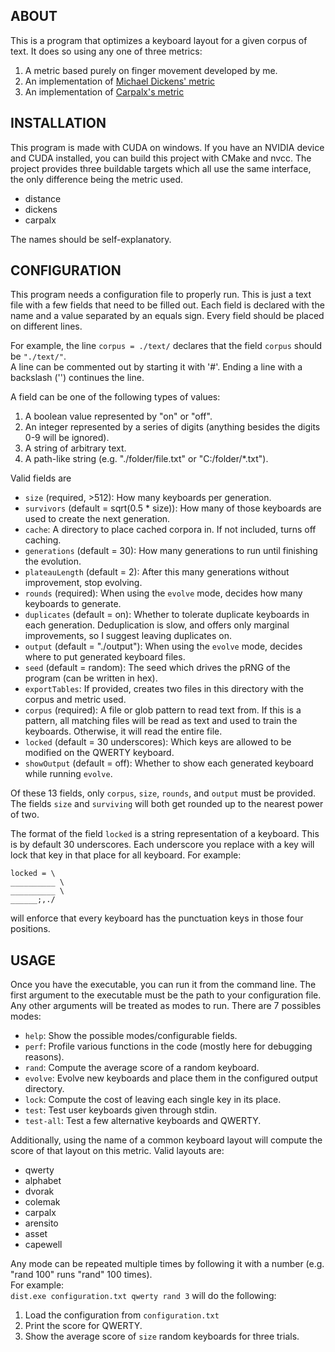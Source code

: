 ABOUT
-----

This is a program that optimizes a keyboard layout for a given corpus of text. It does so using any one of three metrics:
1. A metric based purely on finger movement developed by me.
2. An implementation of [Michael Dickens' metric](https://github.com/michaeldickens/Typing)
3. An implementation of [Carpalx's metric](https://mk.bcgsc.ca/carpalx/)


INSTALLATION
-----
This program is made with CUDA on windows. If you have an NVIDIA device and CUDA installed, you can build this project with CMake and nvcc.
The project provides three buildable targets which all use the same interface, the only difference being the metric used.
- distance
- dickens
- carpalx  

The names should be self-explanatory.


CONFIGURATION
-----
This program needs a configuration file to properly run. This is just a text file with a few fields that need to be filled out.
Each field is declared with the name and a value separated by an equals sign. Every field should be placed on different lines.  

For example, the line `corpus = ./text/` declares that the field `corpus` should be `"./text/"`.  
A line can be commented out by starting it with '#'. Ending a line with a backslash ('\') continues the line.

A field can be one of the following types of values:
1. A boolean value represented by "on" or "off".
2. An integer represented by a series of digits (anything besides the digits 0-9 will be ignored).
3. A string of arbitrary text.
4. A path-like string (e.g. "./folder/file.txt" or "C:/folder/*.txt").

Valid fields are
- `size` (required, >512): How many keyboards per generation.
- `survivors` (default = sqrt(0.5 * size)): How many of those keyboards are used to create the next generation.
- `cache`: A directory to place cached corpora in. If not included, turns off caching.
- `generations` (default = 30): How many generations to run until finishing the evolution.
- `plateauLength` (default = 2): After this many generations without improvement, stop evolving.
- `rounds` (required): When using the `evolve` mode, decides how many keyboards to generate.
- `duplicates` (default = on): Whether to tolerate duplicate keyboards in each generation. Deduplication is slow,
  and offers only marginal improvements, so I suggest leaving duplicates on.
- `output` (default = "./output"): When using the `evolve` mode, decides where to put generated keyboard files.
- `seed` (default = random): The seed which drives the pRNG of the program (can be written in hex).
- `exportTables`: If provided, creates two files in this directory with the corpus and metric used.
- `corpus` (required): A file or glob pattern to read text from. If this is a pattern, all matching files will be read
  as text and used to train the keyboards. Otherwise, it will read the entire file.
- `locked` (default = 30 underscores): Which keys are allowed to be modified on the QWERTY keyboard.
- `showOutput` (default = off): Whether to show each generated keyboard while running `evolve`.

Of these 13 fields, only `corpus`, `size`, `rounds`, and `output` must be provided.
The fields `size` and `surviving` will both get rounded up to the nearest power of two.

The format of the field `locked` is a string representation of a keyboard. This is by default 30 underscores.
Each underscore you replace with a key will lock that key in that place for all keyboard.
For example:
```
locked = \
__________ \
__________ \
______;,./
``` 
will enforce that every keyboard has the punctuation keys in those four positions.

USAGE
-----
Once you have the executable, you can run it from the command line.
The first argument to the executable must be the path to your configuration file.
Any other arguments will be treated as modes to run.
There are 7 possibles modes:
- `help`: Show the possible modes/configurable fields.
- `perf`: Profile various functions in the code (mostly here for debugging reasons).
- `rand`: Compute the average score of a random keyboard.
- `evolve`: Evolve new keyboards and place them in the configured output directory.
- `lock`: Compute the cost of leaving each single key in its place.
- `test`: Test user keyboards given through stdin.
- `test-all`: Test a few alternative keyboards and QWERTY.

Additionally, using the name of a common keyboard layout will compute the score of that layout on this metric.
Valid layouts are:
- qwerty
- alphabet
- dvorak
- colemak
- carpalx
- arensito
- asset
- capewell

Any mode can be repeated multiple times by following it with a number (e.g. "rand 100" runs "rand" 100 times).  
For example:  
`dist.exe configuration.txt qwerty rand 3` will do the following:
1. Load the configuration from `configuration.txt`
2. Print the score for QWERTY.
3. Show the average score of `size` random keyboards for three trials.
